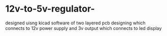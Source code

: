# 12v-to-5v-regulator-
designed uisng kicad software of two layered pcb designing which connects to 12v power supply and 3v output which connects to led display 
